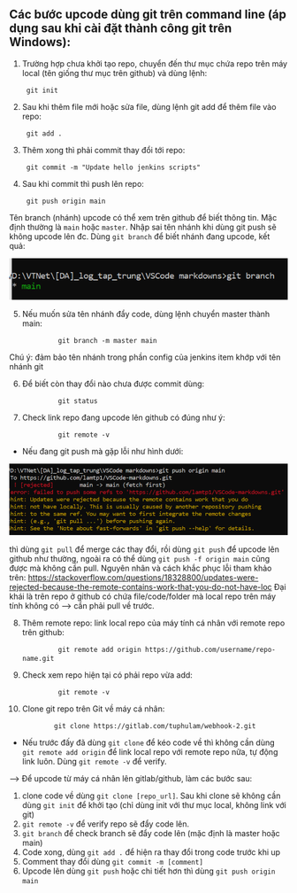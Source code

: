 ## Các bước upcode dùng git trên command line (áp dụng sau khi cài đặt thành công git trên Windows):

1. Trường hợp chưa khởi tạo repo, chuyển đến thư mục chứa repo trên máy local (tên giống thư mục trên github) và dùng lệnh:

        git init

2. Sau khi thêm file mới hoặc sửa file, dùng lệnh git add để thêm file vào repo:

        git add .

3. Thêm xong thì phải commit thay đổi tới repo:

        git commit -m "Update hello jenkins scripts"

4. Sau khi commit thì push lên repo:

        git push origin main

Tên branch (nhánh) upcode có thể xem trên github để biết thông tin. Mặc định thường là `main` hoặc `master`. Nhập sai tên nhánh khi dùng git push sẽ không upcode lên đc. Dùng `git branch` để biết nhánh đang upcode, kết quả:

![git1](../img/git1.PNG)

5. Nếu muốn sửa tên nhánh đẩy code, dùng lệnh chuyển master thành main:

                git branch -m master main

Chú ý: đảm bảo tên nhánh trong phần config của jenkins item khớp với tên nhánh git 

6. Để biết còn thay đổi nào chưa được commit dùng:

                git status

7. Check link repo đang upcode lên github có đúng như ý:

                git remote -v

- Nếu đang git push mà gặp lỗi như hình dưới:

![git3](../img/git3.PNG)

 thì dùng `git pull` để merge các thay đổi, rồi dùng `git push` để upcode lên github như thường, ngoài ra có thể dùng `git push -f origin main` cũng được mà không cần pull. Nguyên nhân và cách khắc phục lỗi tham khảo trên: https://stackoverflow.com/questions/18328800/updates-were-rejected-because-the-remote-contains-work-that-you-do-not-have-loc
Đại khái là trên repo ở github có chứa file/code/folder mà local repo trên máy tính không có --> cần phải pull về trước.

8. Thêm remote repo: link local repo của máy tính cá nhân với remote repo trên github:

                git remote add origin https://github.com/username/repo-name.git

9. Check xem repo hiện tại có phải repo vừa add:

                git remote -v

10. Clone git repo trên Git về máy cá nhân:

                git clone https://gitlab.com/tuphulam/webhook-2.git

- Nếu trước đấy đã dùng `git clone` để kéo code về thì không cần dùng `git remote add origin` để link local repo với remote repo nữa, tự động link luôn. Dùng `git remote -v` để verify.

--> Để upcode từ máy cá nhân lên gitlab/github, làm các bước sau:
1. clone code về dùng `git clone [repo_url]`. Sau khi clone sẽ không cần dùng `git init` để khởi tạo (chỉ dùng init với thư mục local, không link với git)
2. `git remote -v` để verify repo sẽ đẩy code lên.
3. `git branch` để check branch sẽ đẩy code lên (mặc định là master hoặc main)
4. Code xong, dùng `git add .` để hiện ra thay đổi trong code trước khi up
5. Comment thay đổi dùng `git commit -m [comment]` 
6. Upcode lên dùng `git push` hoặc chi tiết hơn thì dùng `git push origin main`  